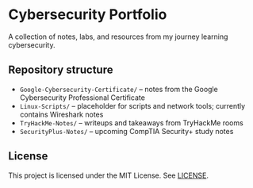 # Cybersecurity Portfolio

A collection of notes, labs, and resources from my journey learning cybersecurity.

## Repository structure

- `Google-Cybersecurity-Certificate/` – notes from the Google Cybersecurity Professional Certificate
- `Linux-Scripts/` – placeholder for scripts and network tools; currently contains Wireshark notes
- `TryHackMe-Notes/` – writeups and takeaways from TryHackMe rooms
- `SecurityPlus-Notes/` – upcoming CompTIA Security+ study notes

## License

This project is licensed under the MIT License. See [LICENSE](LICENSE).
